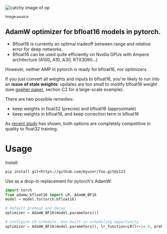 ![catchy image of op](https://miro.medium.com/max/1400/1*emPDLzTy0oW5BWLuxDSbKQ.png)

[<sub>Image source</sub>](https://medium.com/analytics-vidhya/optimization-acb996a4623c)

## AdamW optimizer for bfloat16 models in pytorch.

- Bfloat16 is currently an optimal tradeoff between range and relative error for deep networks.
- Bfloat16 can be used quite efficiently on Nvidia GPUs with Ampere architecture (A100, A10, A30, RTX3090...)

However, neither AMP in pytorch is ready for bfloat16, nor optimizers.

If you just convert all weights and inputs to bfloat16, you're likely to run into an **issue of stale weights**:
updates are too small to modify bfloat16 weight 
(see [gopher paper](https://storage.googleapis.com/deepmind-media/research/language-research/Training%20Gopher.pdf), section C2 for a large-scale example).

There are two possible remedies: 

- keep weights in float32 (precise) and bfloat16 (approximate)
- keep weights in bfloat16, and keep correction term in bfloat16  

As [recent study](https://arxiv.org/abs/2010.06192) has shown, 
both options are completely competitive in quality to float32 training.


# Usage

Install:

```bash
pip install git+https://github.com/myuser/foo.git@v123
```

Use as a drop-in replacement for pytorch's AdamW:
```python
import torch
from adamw_bfloat16 import LR, AdamW_BF16
model = model.to(torch.bfloat16)

# default preheat and decay
optimizer = AdamW_BF16(model.parameters())

# configure LR schedule. Use built-in scheduling opportunity
optimizer = AdamW_BF16(model.parameters(), lr_function=LR(lr=1e-4, preheat_steps=5000, decay_power=-0.25))
```
